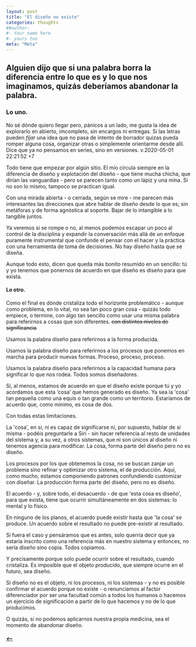 ```yaml
---
layout: post
title: "El diseño no existe"
categories: thoughts
##author:
#- Your name here
#- yours too
meta: "Meta"
---
```


## Alguien dijo que si una palabra borra la diferencia entre lo que es y lo que nos imaginamos, quizás deberíamos abandonar la palabra.

### Lo uno.
No sé dónde quiero llegar pero, pánicos a un lado, me gusta la idea de explorarlo en abierto, imcompleto, sin encargos ni entregas. Si las letras pueden *fijar* una idea que no pasa de intento de borrador quizas pueda romper alguna cosa, organizar otras o simplemente orientarme desde allí. Dice que ya no pensamos en series, sino en versiones. v.2020-05-01 22:21:52 +7

Todo tiene que empezar por algún sitio. El mío circula siempre en la diferencia de diseño y explotación del diseño - que tiene mucha chicha, que dirían las vanguardias - pero se parecen tanto como un lápiz y una mina. Si no son lo mismo, tampoco se practican igual.

Con una mirada abierta - o cerrada, según se mire - me parecen más interesantes las direcciones que abre hablar de diseño desde lo que es; sin metáforas y de forma agnóstica al soporte. Bajar de lo intangible a lo tangible juntos.

Ya veremos si se rompe o no, al menos podemos escapar un poco al control de la disciplina y expandir la conversación más allá de un enfoque puramente instrumental que confunde el pensar con el hacer y la práctica con una herramienta de toma de decisiones. No hay diseño hasta que se diseña.

Aunque todo esto, dicen que queda más bonito resumido en un sencillo: tú y yo tenemos que ponernos de acuerdo en que diseño es diseño para que exista.

#### Lo otro.
Como el final es dónde cristaliza todo el horizonte problemático - aunque como problema, en lo vital, no sea tan poco gran cosa - quizás todo empiece, o termine, con algo tan sencillo como usar una misma palabra para referirnos a cosas que son diferentes. ~~con distintos niveles de significancia~~

Usamos la palabra diseño para referirnos a la forma producida.

Usamos la palabra diseño para referirnos a los procesos que ponemos en marcha para producir nuevas formas. Proceso, proceso, proceso.

Usamos la palabra diseño para referirnos a la capacidad humana para significar lo que nos rodea. Todos somos diseñadores.

Si, al menos, estamos de acuerdo en que el diseño existe porque tú y yo acordamos que esta ‘cosa’ que hemos generado es diseño. Ya sea la 'cosa' tan pequeña como una equis o tan grande como un territorio. Estaríamos de acuerdo que, como mínimo, es cosa de dos.

Con todas estas limitaciones.

La 'cosa', en si, ni es capaz de significarse ni, por supuesto, hablar de si misma - podéis preguntarle a Siri - sin hacer referencia al resto de unidades del sistema y, a su vez, a otros sistemas, que ni son únicos al diseño ni tenemos agencia para modificar. La cosa, forma parte del diseño pero no es diseño.

Los procesos por los que obtenemos la cosa, no se buscan zanjar un problema sino refinar y optimizar otro sistema, el de producción. Aquí, como mucho, estamos componiendo patrones confundiendo customizar con diseñar. La producción forma parte del diseño, pero no es diseño.

El acuerdo - y, sobre todo, el desacuerdo - de que 'esta cosa es diseño', para que exista, tiene que ocurrir simultáneamente en dos sistemas: lo mental y lo físico.

En ninguno de los planos, el acuerdo puede existir hasta que 'la cosa' se produce. Un acuerdo sobre el resultado no puede pre-existir al resultado.

Si fuera el caso y pensáramos que es antes, solo querría decir que ya estaría inscrito como una referencia más en nuestro sistema y entonces, no sería diseño sino copia. Todos copiamos.

Y precisamente porque solo puede ocurrir sobre el resultado, cuando cristaliza. Es imposible que el objeto producido, que siempre ocurre en el futuro, sea diseño.

Si diseño no es el objeto, ni los procesos, ni los sistemas - y no es posible confirmar el acuerdo porque no existe -  o renunciamos al factor diferenciador por ser una facultad común a todos los humanos o hacemos un ejercicio de significación a partir de lo que hacemos y no de lo que producimos.

O quizás, si no podemos aplicarnos nuestra propia medicina, sea el momento de abandonar diseño.


##### [⟵](/../../incomplete/index.html)
